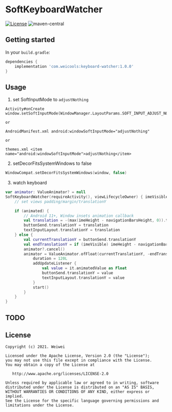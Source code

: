 # SoftKeyboardWatcher

[![License](https://img.shields.io/badge/license-Apache%202.0-blue.svg)](https://github.com/lecymeng/SoftKeyboardWatcher/blob/main/LICENSE)
![maven-central](https://img.shields.io/maven-central/v/com.weicools/keyboard-watcher.svg)

## Getting started

In your `build.gradle`:

```groovy
dependencies {
    implementation 'com.weicools:keyboard-watcher:1.0.0'
}
```

## Usage

1. set SoftInputMode to `adjustNothing`

```
Activity#onCreate window.setSoftInputMode(WindowManager.LayoutParams.SOFT_INPUT_ADJUST_NOTHING)

or

AndroidManifest.xml android:windowSoftInputMode="adjustNothing"

or

themes.xml <item name="android:windowSoftInputMode">adjustNothing</item>
```

2. setDecorFitsSystemWindows to false

```kotlin
WindowCompat.setDecorFitsSystemWindows(window, false)
```

3. watch keyboard

```kotlin
var animator: ValueAnimator? = null
SoftKeyboardWatcher(requireActivity(), viewLifecycleOwner) { imeVisible, imeHeight, navigationBarsHeight, animated ->
    // set views padding/margin/translationY

    if (animated) {
        // Android 11+, Window insets animation callback
        val translation = -(max(imeHeight - navigationBarsHeight, 0)).toFloat()
        buttonSend.translationY = translation
        textInputLayout.translationY = translation
    } else {
        val currentTranslationY = buttonSend.translationY
        val endTranslationY = if (imeVisible) imeHeight - navigationBarsHeight else 0
        animator?.cancel()
        animator = ValueAnimator.ofFloat(currentTranslationY, -endTranslationY.toFloat()).apply {
            duration = 120L
            addUpdateListener {
                val value = it.animatedValue as Float
                buttonSend.translationY = value
                textInputLayout.translationY = value
            }
            start()
        }
    }
}
```

## TODO

License
-------

    Copyright (c) 2021. Weiwei

    Licensed under the Apache License, Version 2.0 (the "License");
    you may not use this file except in compliance with the License.
    You may obtain a copy of the License at

       http://www.apache.org/licenses/LICENSE-2.0

    Unless required by applicable law or agreed to in writing, software
    distributed under the License is distributed on an "AS IS" BASIS,
    WITHOUT WARRANTIES OR CONDITIONS OF ANY KIND, either express or implied.
    See the License for the specific language governing permissions and
    limitations under the License.